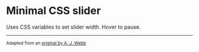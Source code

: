 # Minimal CSS slider

Uses CSS variables to set slider width. Hover to pause.

---
<small>Adapted from an [original by A. J. Webb](https://codepen.io/webbushka/pen/CtbLd)</small>

